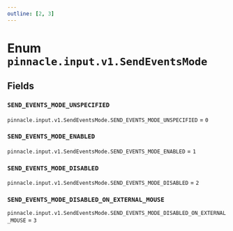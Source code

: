 ```yaml
---
outline: [2, 3]
---
```


# Enum `pinnacle.input.v1.SendEventsMode`






## Fields

### `SEND_EVENTS_MODE_UNSPECIFIED`

`pinnacle.input.v1.SendEventsMode.SEND_EVENTS_MODE_UNSPECIFIED` = `0`



### `SEND_EVENTS_MODE_ENABLED`

`pinnacle.input.v1.SendEventsMode.SEND_EVENTS_MODE_ENABLED` = `1`



### `SEND_EVENTS_MODE_DISABLED`

`pinnacle.input.v1.SendEventsMode.SEND_EVENTS_MODE_DISABLED` = `2`



### `SEND_EVENTS_MODE_DISABLED_ON_EXTERNAL_MOUSE`

`pinnacle.input.v1.SendEventsMode.SEND_EVENTS_MODE_DISABLED_ON_EXTERNAL_MOUSE` = `3`



